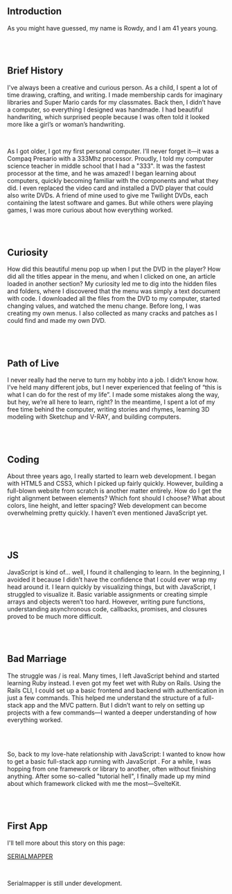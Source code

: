 <h2 class="about__heading">Introduction</h2>

<p class="about__paragraph">As you might have guessed, my name is Rowdy, and I am 41 years young.</p>

<br>
<br>

<h2 class="about__heading">Brief History</h2>

<p class="about__paragraph">I've always been a creative and curious person. As a child, I spent a lot of time <span class="drawing__span">drawing</span>, <span class="crafting__span">crafting</span>, and <span class="writing__span">writing</span>. I made membership cards for imaginary libraries and Super Mario cards for my classmates. Back then, I didn’t have a computer, so everything I designed was handmade. I had beautiful handwriting, which surprised people because I was often told it looked more like a girl’s or woman’s handwriting.</p>

<br>

<p class="about__paragraph">As I got older, I got my first personal computer. I’ll never forget it—it was a <span class="compaq__span sky">Compaq Presario</span> with a <span class="mhz__span">333Mhz</span> processor. Proudly, I told my computer science teacher in middle school that I had a "333". It was the fastest processor at the time, and he was amazed! I began learning about computers, quickly becoming familiar with the components and what they did. I even replaced the video card and installed a <span class="dvd__span">DVD</span> player that could also write DVDs. A friend of mine used to give me Twilight DVDs, each containing the latest software and games. But while others were playing games, I was more curious about how everything worked.</p>

<br>
<br>

<h2 class="about__heading">Curiosity</h2>

<p class="about__paragraph">How did this beautiful menu pop up when I put the DVD in the player? How did all the titles appear in the menu, and when I clicked on one, an article loaded in another section? My curiosity led me to dig into the hidden <span class="files__span">files</span> and <span class="folders__span">folders</span>, where I discovered that the menu was simply a text document with code. I downloaded all the files from the <span class="dvd__span sky">DVD</span> to my computer, started changing values, and watched the menu change. Before long, I was creating my own menus. I also collected as many cracks and patches as I could find and made my own DVD.</p>

<br>
<br>

<h2 class="about__heading">Path of Live</h2>

<p class="about__paragraph">I never really had the nerve to turn my hobby into a job. I didn’t know how. I’ve held many different jobs, but I never experienced that feeling of “this is what I can do for the rest of my life”. I made some mistakes along the way, but hey, we’re all here to learn, right? In the meantime, I spent a lot of my free time behind the computer, writing stories and rhymes, learning 3D modeling with <span class="sketchup__span">Sketchup</span> and <span class="vray__span">V-RAY</span>, and building computers.</p>

<br>
<br>

<h2 class="about__heading yellow">Coding</h2>

<p class="about__paragraph">About three years ago, I really started to learn web development. I began with <span class="html__span">HTML5</span> and <span class="css__span">CSS3</span>, which I picked up fairly quickly. However, building a full-blown website from scratch is another matter entirely. How do I get the right alignment between elements? Which font should I choose? What about colors, line height, and letter spacing? Web development can become overwhelming pretty quickly. I haven’t even mentioned <span class="javascript__span">JavaScript</span> yet.</p>

<br>
<br>

<h2 class="about__heading text orna">JS</h2>

<p class="about__paragraph"><span class="javascript__span">JavaScript</span> is kind of… well, I found it challenging to learn. In the beginning, I avoided it because I didn’t have the confidence that I could ever wrap my head around it. I learn quickly by visualizing things, but with <span class="javascript__span">JavaScript</span>, I struggled to visualize it. Basic variable assignments or creating simple arrays and objects weren’t too hard. However, writing pure functions, understanding asynchronous code, callbacks, promises, and closures proved to be much more difficult.</p>

<br>
<br>

<h2 class="about__heading">Bad Marriage</h2>

<p class="about__paragraph yell">The struggle was / is real. Many times, I left <span class="javascript__span">JavaScript</span> behind and started learning <span class="ruby__span">Ruby</span> instead. I even got my feet wet with <span class="rails__span">Ruby on Rails</span>. Using the Rails <span class="cli__span">CLI</span>, I could set up a basic frontend and backend with authentication in just a few commands. This helped me understand the structure of a full-stack app and the <span class="mvc__span">MVC</span> pattern. But I didn’t want to rely on setting up projects with a few commands—I wanted a deeper understanding of how everything worked.</p>

<br>
<br>

<p class="about__paragraph oran">So, back to my love-hate relationship with <span class="javascript__span">JavaScript</span>: I wanted to know how to get a basic full-stack app running with <span class="javascript__span">JavaScript</span> . For a while, I was hopping from one framework or library to another, often without finishing anything. After some so-called "tutorial hell", I finally made up my mind about which framework clicked with me the most—<span class="svelte__span">SvelteKit</span>.</p>

<br>
<br>

<h2 class="about__heading">First App</h2>

<p class="about__paragraph">I'll tell more about this story on this page:

<a class="about__serialmapper__link" href="/app/private">SERIALMAPPER</a>

</p>

<br>

<p class="about__paragraph">Serialmapper is still under development.</p>
